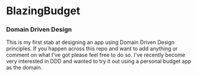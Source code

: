 # BlazingBudget

### Domain Driven Design

This is my first stab at designing an app using Domain Driven Design principles. If you happen across this repo and want to add anything or comment on what I've got please feel free to do so. I've recently become very interested in DDD and wanted to try it out using a personal budget app as the domain.
